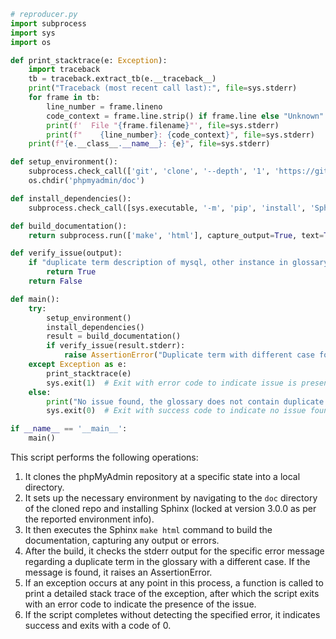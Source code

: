 ```python
# reproducer.py
import subprocess
import sys
import os

def print_stacktrace(e: Exception):
    import traceback
    tb = traceback.extract_tb(e.__traceback__)
    print("Traceback (most recent call last):", file=sys.stderr)
    for frame in tb:
        line_number = frame.lineno
        code_context = frame.line.strip() if frame.line else "Unknown"
        print(f'  File "{frame.filename}"', file=sys.stderr)
        print(f"    {line_number}: {code_context}", file=sys.stderr)
    print(f"{e.__class__.__name__}: {e}", file=sys.stderr)

def setup_environment():
    subprocess.check_call(['git', 'clone', '--depth', '1', 'https://github.com/phpmyadmin/phpmyadmin.git'])
    os.chdir('phpmyadmin/doc')

def install_dependencies():
    subprocess.check_call([sys.executable, '-m', 'pip', 'install', 'Sphinx==3.0.0'])

def build_documentation():
    return subprocess.run(['make', 'html'], capture_output=True, text=True)

def verify_issue(output):
    if "duplicate term description of mysql, other instance in glossary" in output:
        return True
    return False

def main():
    try:
        setup_environment()
        install_dependencies()
        result = build_documentation()
        if verify_issue(result.stderr):
            raise AssertionError("Duplicate term with different case found in the glossary.")
    except Exception as e:
        print_stacktrace(e)
        sys.exit(1)  # Exit with error code to indicate issue is present
    else:
        print("No issue found, the glossary does not contain duplicate terms with different cases.")
        sys.exit(0)  # Exit with success code to indicate no issue found

if __name__ == '__main__':
    main()
```

This script performs the following operations:
1. It clones the phpMyAdmin repository at a specific state into a local directory.
2. It sets up the necessary environment by navigating to the `doc` directory of the cloned repo and installing Sphinx (locked at version 3.0.0 as per the reported environment info).
3. It then executes the Sphinx `make html` command to build the documentation, capturing any output or errors.
4. After the build, it checks the stderr output for the specific error message regarding a duplicate term in the glossary with a different case. If the message is found, it raises an AssertionError.
5. If an exception occurs at any point in this process, a function is called to print a detailed stack trace of the exception, after which the script exits with an error code to indicate the presence of the issue.
6. If the script completes without detecting the specified error, it indicates success and exits with a code of 0.